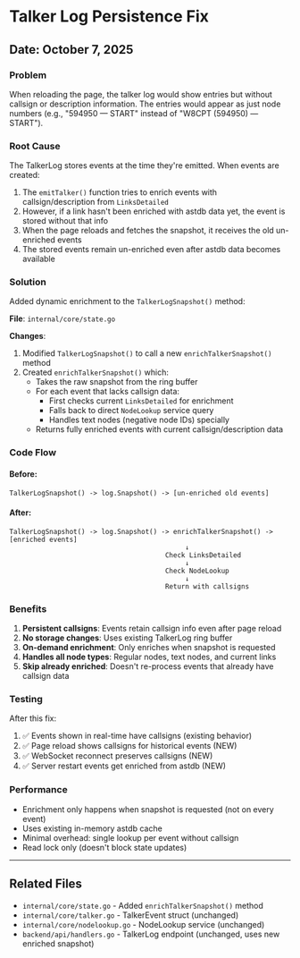# Talker Log Persistence Fix

## Date: October 7, 2025

### Problem
When reloading the page, the talker log would show entries but without callsign or description information. The entries would appear as just node numbers (e.g., "594950 — START" instead of "W8CPT (594950) — START").

### Root Cause
The TalkerLog stores events at the time they're emitted. When events are created:
1. The `emitTalker()` function tries to enrich events with callsign/description from `LinksDetailed`
2. However, if a link hasn't been enriched with astdb data yet, the event is stored without that info
3. When the page reloads and fetches the snapshot, it receives the old un-enriched events
4. The stored events remain un-enriched even after astdb data becomes available

### Solution
Added dynamic enrichment to the `TalkerLogSnapshot()` method:

**File**: `internal/core/state.go`

**Changes**:
1. Modified `TalkerLogSnapshot()` to call a new `enrichTalkerSnapshot()` method
2. Created `enrichTalkerSnapshot()` which:
   - Takes the raw snapshot from the ring buffer
   - For each event that lacks callsign data:
     - First checks current `LinksDetailed` for enrichment
     - Falls back to direct `NodeLookup` service query
     - Handles text nodes (negative node IDs) specially
   - Returns fully enriched events with current callsign/description data

### Code Flow

#### Before:
```
TalkerLogSnapshot() -> log.Snapshot() -> [un-enriched old events]
```

#### After:
```
TalkerLogSnapshot() -> log.Snapshot() -> enrichTalkerSnapshot() -> [enriched events]
                                            ↓
                                       Check LinksDetailed
                                            ↓
                                       Check NodeLookup
                                            ↓
                                       Return with callsigns
```

### Benefits
1. **Persistent callsigns**: Events retain callsign info even after page reload
2. **No storage changes**: Uses existing TalkerLog ring buffer
3. **On-demand enrichment**: Only enriches when snapshot is requested
4. **Handles all node types**: Regular nodes, text nodes, and current links
5. **Skip already enriched**: Doesn't re-process events that already have callsign data

### Testing
After this fix:
1. ✅ Events shown in real-time have callsigns (existing behavior)
2. ✅ Page reload shows callsigns for historical events (NEW)
3. ✅ WebSocket reconnect preserves callsigns (NEW)
4. ✅ Server restart events get enriched from astdb (NEW)

### Performance
- Enrichment only happens when snapshot is requested (not on every event)
- Uses existing in-memory astdb cache
- Minimal overhead: single lookup per event without callsign
- Read lock only (doesn't block state updates)

---

## Related Files
- `internal/core/state.go` - Added `enrichTalkerSnapshot()` method
- `internal/core/talker.go` - TalkerEvent struct (unchanged)
- `internal/core/nodelookup.go` - NodeLookup service (unchanged)
- `backend/api/handlers.go` - TalkerLog endpoint (unchanged, uses new enriched snapshot)

